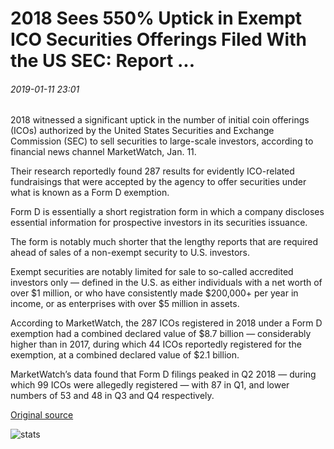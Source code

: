 # 2018 Sees 550% Uptick in Exempt ICO Securities Offerings Filed With the US SEC: Report ...

###### 2019-01-11 23:01

2018 witnessed a significant uptick in the number of initial coin offerings (ICOs) authorized by the United States Securities and Exchange Commission (SEC) to sell securities to large-scale investors, according to financial news channel MarketWatch, Jan. 11.

Their research reportedly found 287 results for evidently ICO-related fundraisings that were accepted by the agency to offer securities under what is known as a Form D exemption.

Form D is essentially a short registration form in which a company discloses essential information for prospective investors in its securities issuance.

The form is notably much shorter that the lengthy reports that are required ahead of sales of a non-exempt security to U.S. investors.

Exempt securities are notably limited for sale to so-called accredited investors only — defined in the U.S. as either individuals with a net worth of over $1 million, or who have consistently made $200,000+ per year in income, or as enterprises with over $5 million in assets.

According to MarketWatch, the 287 ICOs registered in 2018 under a Form D exemption had a combined declared value of $8.7 billion — considerably higher than in 2017, during which 44 ICOs reportedly registered for the exemption, at a combined declared value of $2.1 billion.

MarketWatch’s data found that Form D filings peaked in Q2 2018 — during which 99 ICOs were allegedly registered — with 87 in Q1, and lower numbers of 53 and 48 in Q3 and Q4 respectively.

[Original source](https://cointelegraph.com/news/2018-sees-550-uptick-in-exempt-ico-securities-offerings-filed-with-the-us-sec-report)

![stats](https://c.statcounter.com/11760860/0/a89fa40b/1/ "stats")